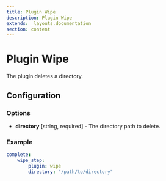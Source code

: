 ```yaml
---
title: Plugin Wipe
description: Plugin Wipe
extends: _layouts.documentation
section: content
---
```


Plugin Wipe
===========

The plugin deletes a directory.

Configuration
-------------

### Options

* **directory** [string, required] - The directory path to delete.

### Example

```yml
complete:
    wipe_step:
        plugin: wipe
        directory: "/path/to/directory"
```
